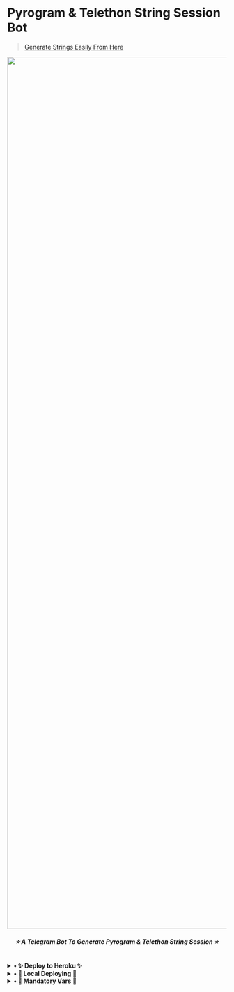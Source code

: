 # Pyrogram & Telethon String Session Bot 

>[Generate Strings Easily From Here](https://telegram.me/AGORA-SSGENBOT)

<p align="center"><a href="https://www.github.com/MR-AGORA/AGORA-SSGENBOT"><img src="https://te.legra.ph/file/743570cee67092f5d03b7.jpg" width="2000"></a></p>

<h6 align="center">
<b>⭐ A Telegram Bot To Generate Pyrogram & Telethon String Session ⭐<b>
</h6>


<details>

<summary> • ✨ Deploy to Heroku ✨</summary>

--------

[![Deploy](https://www.herokucdn.com/deploy/button.svg)](https://heroku.com/deploy?template=https://github.com/MR-AGORA/AGORA-SSGENBOT)

--------
</details>

<details><summary>• 💫 Local Deploying 💫</summary>

--------

1. Clone The Repo Using Command

   `git clone https://github.com/WARFADE-BOSS/StringGeneratorBot`
   
2. Edit `Config.py` & Fill The Required Variables

4. Enter The Directory

   `cd StringGeneratorBot`

5. Run The File

   `python3 generator.py`
---------
</details>

<details><summary>• 🔰 Mandatory Vars 🔰</summary>

---------
- `API_ID` - Get This Value From [Here](https://my.telegram.org/auth)
- `API_HASH` - Get This From [Here](https://my.telegram.org/auth)
- `BOT_TOKEN` - Get This From [Here](https://t.me/BotFather)
- `DATABASE_URL` - Will Be Automatically Added When Deploying On Heroku
- `MUST_JOIN` - Username/ID of your Telegram Channel/Group (Not Compulsory).
---------
</details>
